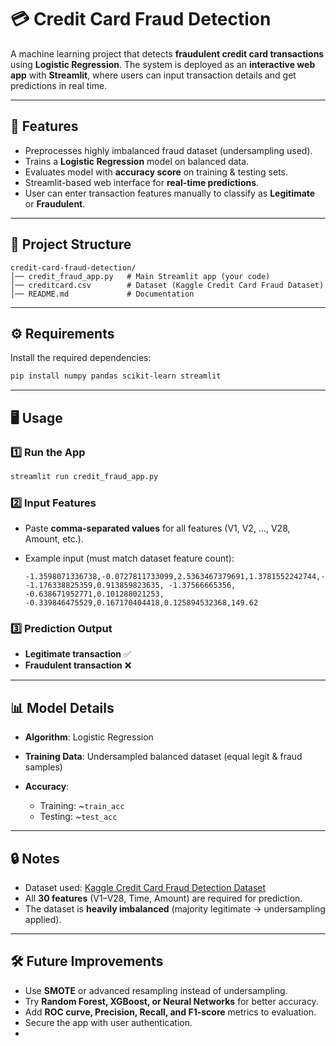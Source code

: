 # 💳 Credit Card Fraud Detection

A machine learning project that detects **fraudulent credit card transactions** using **Logistic Regression**.
The system is deployed as an **interactive web app** with **Streamlit**, where users can input transaction details and get predictions in real time.

---

## 🚀 Features

* Preprocesses highly imbalanced fraud dataset (undersampling used).
* Trains a **Logistic Regression** model on balanced data.
* Evaluates model with **accuracy score** on training & testing sets.
* Streamlit-based web interface for **real-time predictions**.
* User can enter transaction features manually to classify as **Legitimate** or **Fraudulent**.

---

## 📂 Project Structure

```
credit-card-fraud-detection/
│── credit_fraud_app.py   # Main Streamlit app (your code)
│── creditcard.csv        # Dataset (Kaggle Credit Card Fraud Dataset)
│── README.md             # Documentation
```

---

## ⚙️ Requirements

Install the required dependencies:

```bash
pip install numpy pandas scikit-learn streamlit
```

---

## 🖥️ Usage

### 1️⃣ Run the App

```bash
streamlit run credit_fraud_app.py
```

### 2️⃣ Input Features

* Paste **comma-separated values** for all features (V1, V2, …, V28, Amount, etc.).
* Example input (must match dataset feature count):

  ```
  -1.3598071336738,-0.0727811733099,2.5363467379691,1.3781552242744,-0.338320769942,0.4623877777623,0.2395985540612,0.098697901261,0.3637869696112,0.0907941719785,-0.5515995332608,-0.6178008557623,-0.991389847235,1.9493588690805,-0.4146507811165,-0.5630283073351,-0.3104992261889,1.6693732754612,0.5172323708618,-0.165945923738,1.449043781147, -1.176338825359,0.913859823635, -1.37566665356, -0.638671952771,0.101288021253, -0.339846475529,0.167170404418,0.125894532368,149.62
  ```

### 3️⃣ Prediction Output

* **Legitimate transaction** ✅
* **Fraudulent transaction** ❌

---

## 📊 Model Details

* **Algorithm**: Logistic Regression
* **Training Data**: Undersampled balanced dataset (equal legit & fraud samples)
* **Accuracy**:

  * Training: \~`train_acc`
  * Testing: \~`test_acc`

---

## 🔒 Notes

* Dataset used: [Kaggle Credit Card Fraud Detection Dataset](https://www.kaggle.com/mlg-ulb/creditcardfraud)
* All **30 features** (V1–V28, Time, Amount) are required for prediction.
* The dataset is **heavily imbalanced** (majority legitimate → undersampling applied).

---

## 🛠️ Future Improvements

* Use **SMOTE** or advanced resampling instead of undersampling.
* Try **Random Forest, XGBoost, or Neural Networks** for better accuracy.
* Add **ROC curve, Precision, Recall, and F1-score** metrics to evaluation.
* Secure the app with user authentication.
* 
